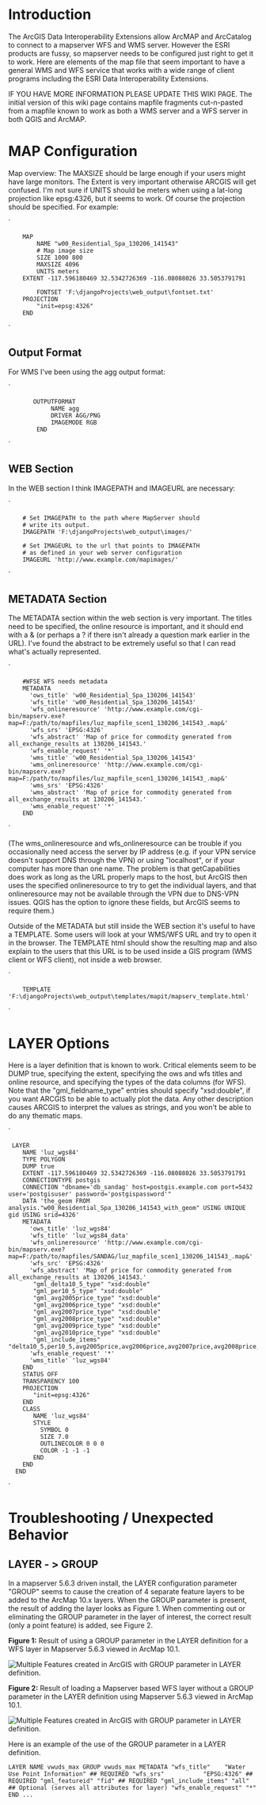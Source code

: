 # Introduction
The ArcGIS Data Interoperability Extensions allow ArcMAP and ArcCatalog to connect to a mapserver WFS and WMS server.  However the ESRI products are fussy, so mapserver needs to be configured just right to get it to work.  Here are elements of the map file that seem important to have a general WMS and WFS service that works with a wide range of client programs including the ESRI Data Interoperability Extensions.

IF YOU HAVE MORE INFORMATION PLEASE UPDATE THIS WIKI PAGE.  The initial version of this wiki page contains mapfile fragments cut-n-pasted from a mapfile known to work as both a WMS server and a WFS server in both QGIS and ArcMAP.

# MAP Configuration
Map overview:  The MAXSIZE should be large enough if your users might have large monitors.  The Extent is very important otherwise ARCGIS will get confused.  I'm not sure if UNITS should be meters when using a lat-long projection like epsg:4326, but it seems to work.  Of course the projection should be specified.  For example:

`

        MAP
            NAME "w00_Residential_Spa_130206_141543"
            # Map image size
            SIZE 1000 800
            MAXSIZE 4096
            UNITS meters
        EXTENT -117.596180469 32.5342726369 -116.08088026 33.5053791791

            FONTSET 'F:\djangoProjects\web_output\fontset.txt'
        PROJECTION
            "init=epsg:4326"
        END
`
## Output Format
For WMS I've been using the agg output format:

`
           
           OUTPUTFORMAT
                NAME agg
                DRIVER AGG/PNG
                IMAGEMODE RGB
            END
`
## WEB Section
In the WEB section I think IMAGEPATH and IMAGEURL are necessary:

`
        
        # Set IMAGEPATH to the path where MapServer should
        # write its output.
        IMAGEPATH 'F:\djangoProjects\web_output\images/'
    
        # Set IMAGEURL to the url that points to IMAGEPATH
        # as defined in your web server configuration
        IMAGEURL 'http://www.example.com/mapimages/'
`
## METADATA Section
The METADATA section within the web section is very important.  The titles need to be specified, the online resource is important, and it should end with a & (or perhaps a ? if there isn't already a question mark earlier in the URL).  I've found the abstract to be extremely useful so that I can read what's actually represented.  

`

   		#WFSE WFS needs metadata    
        METADATA
          'ows_title' 'w00_Residential_Spa_130206_141543'
          'wfs_title' 'w00_Residential_Spa_130206_141543'
          'wfs_onlineresource' 'http://www.example.com/cgi-bin/mapserv.exe?map=F:/path/to/mapfiles/luz_mapfile_scen1_130206_141543_.map&'
          'wfs_srs' 'EPSG:4326'
          'wfs_abstract' 'Map of price for commodity generated from all_exchange_results at 130206_141543.'
          'wfs_enable_request' '*'
          'wms_title' 'w00_Residential_Spa_130206_141543'
          'wms_onlineresource' 'http://www.example.com/cgi-bin/mapserv.exe?map=F:/path/to/mapfiles/luz_mapfile_scen1_130206_141543_.map&'
          'wms_srs' 'EPSG:4326'
          'wms_abstract' 'Map of price for commodity generated from all_exchange_results at 130206_141543.'
          'wms_enable_request' '*'
        END


`

(The wms_onlineresource and wfs_onlineresource can be trouble if you occasionally need access the server by IP address (e.g. if your VPN service doesn't support DNS through the VPN) or using "localhost", or if your computer has more than one name.  The problem is that getCapabilities does work as long as the URL properly maps to the host, but ArcGIS then uses the specified onlineresource to try to get the individual layers, and that onlineresource may not be available through the VPN due to DNS-VPN issues.  QGIS has the option to ignore these fields, but ArcGIS seems to require them.)

Outside of the METADATA but still inside the WEB section it's useful to have a TEMPLATE.  Some users will look at your WMS/WFS URL and try to open it in the browser.  The TEMPLATE html should show the resulting map and also explain to the users that this URL is to be used inside a GIS program (WMS client or WFS client), not inside a web browser. 

`

        TEMPLATE 'F:\djangoProjects\web_output\templates/mapit/mapserv_template.html'    

`

# LAYER Options
Here is a layer definition that is known to work.  Critical elements seem to be DUMP true, specifying the extent, specifying the ows and wfs titles and online resource, and specifying the types of the data columns (for WFS).  Note that the "gml_fieldname_type" entries should specify "xsd:double", if you want ARCGIS to be able to actually plot the data.  Any other description causes ARCGIS to interpret the values as strings, and you won't be able to do any thematic maps.

`

     LAYER
        NAME 'luz_wgs84'
        TYPE POLYGON
        DUMP true
        EXTENT -117.596180469 32.5342726369 -116.08088026 33.5053791791
        CONNECTIONTYPE postgis
        CONNECTION "dbname='db_sandag' host=postgis.example.com port=5432 user='postgisuser' password='postgispassword'"
        DATA 'the_geom FROM analysis."w00_Residential_Spa_130206_141543_with_geom" USING UNIQUE gid USING srid=4326'    
        METADATA
          'ows_title' 'luz_wgs84'
          'wfs_title' 'luz_wgs84_data'
          'wfs_onlineresource' 'http://www.example.com/cgi-bin/mapserv.exe?map=F:/path/to/mapfiles/SANDAG/luz_mapfile_scen1_130206_141543_.map&'
          'wfs_src' 'EPSG:4326'
          'wfs_abstract' 'Map of price for commodity generated from all_exchange_results at 130206_141543.'
           "gml_delta10_5_type" "xsd:double"
           "gml_per10_5_type" "xsd:double"
           "gml_avg2005price_type" "xsd:double"
           "gml_avg2006price_type" "xsd:double"
           "gml_avg2007price_type" "xsd:double"
           "gml_avg2008price_type" "xsd:double"
           "gml_avg2009price_type" "xsd:double"
           "gml_avg2010price_type" "xsd:double"
           "gml_include_items" "delta10_5,per10_5,avg2005price,avg2006price,avg2007price,avg2008price,avg2009price,avg2010price"
          'wfs_enable_request' '*'
          'wms_title' 'luz_wgs84'
        END
        STATUS OFF
        TRANSPARENCY 100
        PROJECTION    
           "init=epsg:4326"
        END
        CLASS
           NAME 'luz_wgs84' 
           STYLE
             SYMBOL 0 
             SIZE 7.0 
             OUTLINECOLOR 0 0 0
             COLOR -1 -1 -1
           END
        END
      END

`

# Troubleshooting / Unexpected Behavior
## LAYER - > GROUP
In a mapserver 5.6.3 driven install, the LAYER configuration parameter "GROUP" seems to cause the creation of 4 separate feature layers to be added to the ArcMap 10.x layers.  When the GROUP parameter is present, the result of adding the layer looks as Figure 1.  When commenting out or eliminating the GROUP parameter in the layer of interest, the correct result (only a point feature) is added, see Figure 2.  

**Figure 1:** Result of using a GROUP parameter in the LAYER definition for a WFS layer in Mapserver 5.6.3 viewed in ArcMap 10.1.

![Multiple Features created in ArcGIS with GROUP parameter in LAYER definition.](http://deq2.bse.vt.edu/images/mapserv/wfs_group_param.png)


**Figure 2:** Result of loading a Mapserver based WFS layer without a GROUP parameter in the LAYER definition using Mapserver 5.6.3 viewed in ArcMap 10.1.

![Multiple Features created in ArcGIS with GROUP parameter in LAYER definition.](http://deq2.bse.vt.edu/images/mapserv/wfs_no_group_param.png)

Here is an example of the use of the GROUP parameter in a LAYER definition.

`
LAYER
   NAME vwuds_max
   GROUP vwuds_max
   METADATA
      "wfs_title"    "Water Use Point Information" ## REQUIRED
      "wfs_srs"           "EPSG:4326" ## REQUIRED
      "gml_featureid" "fid" ## REQUIRED
      "gml_include_items" "all"  ## Optional (serves all attributes for layer)
      "wfs_enable_request" "*"
   END
...
`